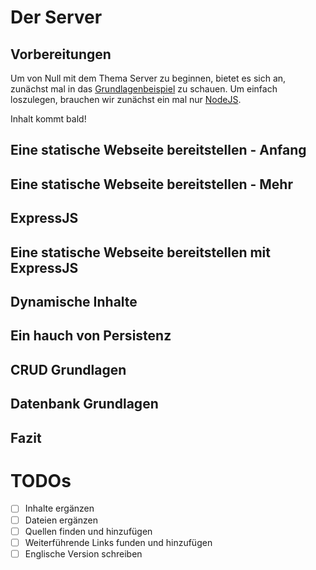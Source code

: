 # Der Server

## Vorbereitungen

Um von Null mit dem Thema Server zu beginnen, bietet es sich an, zunächst mal in das [Grundlagenbeispiel](https://github.com/BenLucht/basic-server-example) zu schauen. Um einfach loszulegen, brauchen wir zunächst ein mal nur [NodeJS](https://nodejs.org/en/).

Inhalt kommt bald!

## Eine statische Webseite bereitstellen - Anfang

## Eine statische Webseite bereitstellen - Mehr

## ExpressJS

## Eine statische Webseite bereitstellen mit ExpressJS

## Dynamische Inhalte

## Ein hauch von Persistenz

## CRUD Grundlagen

## Datenbank Grundlagen

## Fazit

# TODOs
- [ ] Inhalte ergänzen
- [ ] Dateien ergänzen
- [ ] Quellen finden und hinzufügen
- [ ] Weiterführende Links funden und hinzufügen
- [ ] Englische Version schreiben
